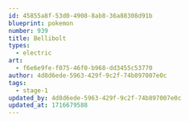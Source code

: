 ```yaml
---
id: 45855a8f-53d0-4908-8ab8-36a88308d91b
blueprint: pokemon
number: 939
title: Bellibolt
types:
  - electric
art:
  - f6e6e9fe-f075-46f0-b968-dd3455c53770
author: 4d8d6ede-5963-429f-9c2f-74b897007e0c
tags:
  - stage-1
updated_by: 4d8d6ede-5963-429f-9c2f-74b897007e0c
updated_at: 1716679588
---
```

